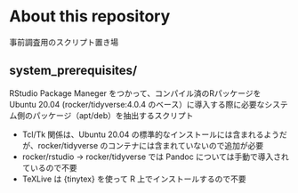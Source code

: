 # About this repository

事前調査用のスクリプト置き場

## system_prerequisites/

RStudio Package Maneger をつかって、コンパイル済のRパッケージを Ubuntu 20.04 (rocker/tidyverse:4.0.4 のベース）に導入する際に必要なシステム側のパッケージ（apt/deb）を抽出するスクリプト

- Tcl/Tk 関係は、Ubuntu 20.04 の標準的なインストールには含まれるようだが、rocker/tidyverse のコンテナには含まれていないので追加が必要
- rocker/rstudio -> rocker/tidyverse では Pandoc については手動で導入されているので不要
- TeXLive は {tinytex} を使って R 上でインストールするので不要

